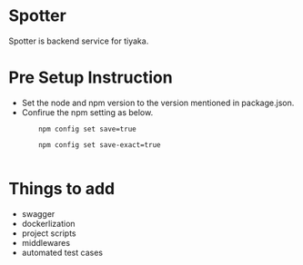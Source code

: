 # Spotter
Spotter is backend service for tiyaka.

# Pre Setup Instruction
<ul>
  <li>Set the node and npm version to the version mentioned in package.json.</li>
  <li> Confirue the npm setting as below. </li>
  <code>
    npm config set save=true
  </code>
  <code>
    npm config set save-exact=true
  </code>
</ul>

# Things to add
<ul>
  <li>swagger</li>
  <li>dockerlization</li>
  <li>project scripts</li>
  <li>middlewares</li>
  <li>automated test cases</li>
</ul>